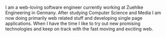 I am a web-loving software engineer currently working at Zuehlke Engineering in Germany. After studying Computer Science and Media I am now doing primarily web related stuff and developing single page applications. When I have the time I like to try out new promising technologies and keep on track with the fast moving and exciting web.